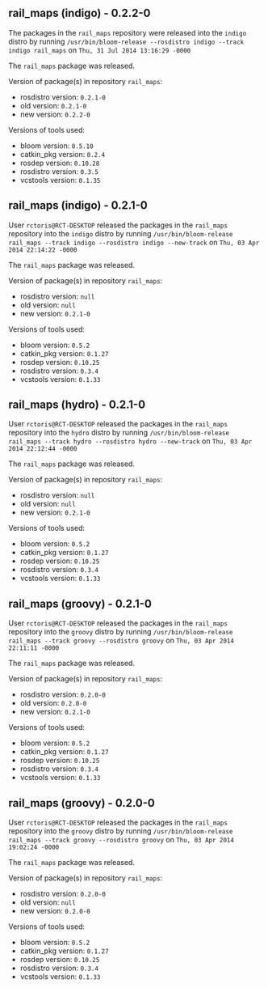 ## rail_maps (indigo) - 0.2.2-0

The packages in the `rail_maps` repository were released into the `indigo` distro by running `/usr/bin/bloom-release --rosdistro indigo --track indigo rail_maps` on `Thu, 31 Jul 2014 13:16:29 -0000`

The `rail_maps` package was released.

Version of package(s) in repository `rail_maps`:
- rosdistro version: `0.2.1-0`
- old version: `0.2.1-0`
- new version: `0.2.2-0`

Versions of tools used:
- bloom version: `0.5.10`
- catkin_pkg version: `0.2.4`
- rosdep version: `0.10.28`
- rosdistro version: `0.3.5`
- vcstools version: `0.1.35`


## rail_maps (indigo) - 0.2.1-0

User `rctoris@RCT-DESKTOP` released the packages in the `rail_maps` repository into the `indigo` distro by running `/usr/bin/bloom-release rail_maps --track indigo --rosdistro indigo --new-track` on `Thu, 03 Apr 2014 22:14:22 -0000`

The `rail_maps` package was released.

Version of package(s) in repository `rail_maps`:
- rosdistro version: `null`
- old version: `null`
- new version: `0.2.1-0`

Versions of tools used:
- bloom version: `0.5.2`
- catkin_pkg version: `0.1.27`
- rosdep version: `0.10.25`
- rosdistro version: `0.3.4`
- vcstools version: `0.1.33`


## rail_maps (hydro) - 0.2.1-0

User `rctoris@RCT-DESKTOP` released the packages in the `rail_maps` repository into the `hydro` distro by running `/usr/bin/bloom-release rail_maps --track hydro --rosdistro hydro --new-track` on `Thu, 03 Apr 2014 22:12:44 -0000`

The `rail_maps` package was released.

Version of package(s) in repository `rail_maps`:
- rosdistro version: `null`
- old version: `null`
- new version: `0.2.1-0`

Versions of tools used:
- bloom version: `0.5.2`
- catkin_pkg version: `0.1.27`
- rosdep version: `0.10.25`
- rosdistro version: `0.3.4`
- vcstools version: `0.1.33`


## rail_maps (groovy) - 0.2.1-0

User `rctoris@RCT-DESKTOP` released the packages in the `rail_maps` repository into the `groovy` distro by running `/usr/bin/bloom-release rail_maps --track groovy --rosdistro groovy` on `Thu, 03 Apr 2014 22:11:11 -0000`

The `rail_maps` package was released.

Version of package(s) in repository `rail_maps`:
- rosdistro version: `0.2.0-0`
- old version: `0.2.0-0`
- new version: `0.2.1-0`

Versions of tools used:
- bloom version: `0.5.2`
- catkin_pkg version: `0.1.27`
- rosdep version: `0.10.25`
- rosdistro version: `0.3.4`
- vcstools version: `0.1.33`


## rail_maps (groovy) - 0.2.0-0

User `rctoris@RCT-DESKTOP` released the packages in the `rail_maps` repository into the `groovy` distro by running `/usr/bin/bloom-release rail_maps --track groovy --rosdistro groovy` on `Thu, 03 Apr 2014 19:02:24 -0000`

The `rail_maps` package was released.

Version of package(s) in repository `rail_maps`:
- rosdistro version: `0.2.0-0`
- old version: `null`
- new version: `0.2.0-0`

Versions of tools used:
- bloom version: `0.5.2`
- catkin_pkg version: `0.1.27`
- rosdep version: `0.10.25`
- rosdistro version: `0.3.4`
- vcstools version: `0.1.33`


